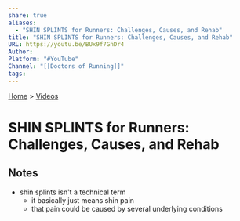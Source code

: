 ```yaml
---  
share: true  
aliases:  
  - "SHIN SPLINTS for Runners: Challenges, Causes, and Rehab"  
title: "SHIN SPLINTS for Runners: Challenges, Causes, and Rehab"  
URL: https://youtu.be/BUx9f7GnDr4  
Author:   
Platform: "#YouTube"  
Channel: "[[Doctors of Running]]"  
tags:   
---  
```

[Home](../index.md) > [Videos](./index.md)  
# SHIN SPLINTS for Runners: Challenges, Causes, and Rehab  
## Notes  
- shin splints isn't a technical term  
  - it basically just means shin pain  
  - that pain could be caused by several underlying conditions  
